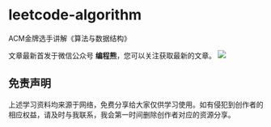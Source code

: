 # leetcode-algorithm
ACM金牌选手讲解《算法与数据结构》

文章最新首发于微信公众号 **编程熊**，您可以关注获取最新的文章。
![](https://user-images.githubusercontent.com/87517460/126327136-265e3bdf-705b-448d-a492-0d28f38c48a3.png)



## 免责声明
上述学习资料均来源于网络，免费分享给大家仅供学习使用。如有侵犯到创作者的相应权益，请及时与我联系，我会第一时间删除创作者对应的资源分享。
